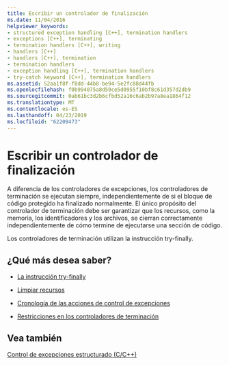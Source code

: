 ```yaml
---
title: Escribir un controlador de finalización
ms.date: 11/04/2016
helpviewer_keywords:
- structured exception handling [C++], termination handlers
- exceptions [C++], terminating
- termination handlers [C++], writing
- handlers [C++]
- handlers [C++], termination
- termination handlers
- exception handling [C++], termination handlers
- try-catch keyword [C++], termination handlers
ms.assetid: 52aa1f8f-f8dd-44b8-be94-5e2fc88d44fb
ms.openlocfilehash: f0b994075a8d59ce5d0955f10bf8c61d357d2db9
ms.sourcegitcommit: 0ab61bc3d2b6cfbd52a16c6ab2b97a8ea1864f12
ms.translationtype: MT
ms.contentlocale: es-ES
ms.lasthandoff: 04/23/2019
ms.locfileid: "62209473"
---
```

# <a name="writing-a-termination-handler"></a>Escribir un controlador de finalización

A diferencia de los controladores de excepciones, los controladores de terminación se ejecutan siempre, independientemente de si el bloque de código protegido ha finalizado normalmente. El único propósito del controlador de terminación debe ser garantizar que los recursos, como la memoria, los identificadores y los archivos, se cierran correctamente independientemente de cómo termine de ejecutarse una sección de código.

Los controladores de terminación utilizan la instrucción try-finally.

## <a name="what-do-you-want-to-know-more-about"></a>¿Qué más desea saber?

- [La instrucción try-finally](../cpp/try-finally-statement.md)

- [Limpiar recursos](../cpp/cleaning-up-resources.md)

- [Cronología de las acciones de control de excepciones](../cpp/timing-of-exception-handling-a-summary.md)

- [Restricciones en los controladores de terminación](../cpp/restrictions-on-termination-handlers.md)

## <a name="see-also"></a>Vea también

[Control de excepciones estructurado (C/C++)](../cpp/structured-exception-handling-c-cpp.md)
